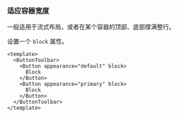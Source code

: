 ### 适应容器宽度

一般适用于流式布局，或者在某个容器的顶部、底部撑满整行。

设置一个 `block` 属性。

<!--start-code-->

```vue
<template>
  <ButtonToolbar>
    <Button appearance="default" block>
      Block
    </Button>
    <Button appearance="primary" block>
      Block
    </Button>
  </ButtonToolbar>
</template>
```

<!--end-code-->
